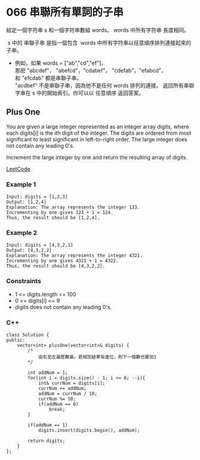 # 066 串聯所有單詞的子串

給定一個字符串 s 和一個字符串數組 words。 words 中所有字符串 長度相同。

 s 中的 串聯子串 是指一個包含  words 中所有字符串以任意順序排列連接起來的子串。

* 例如，如果 words = ["ab","cd","ef"]，   
那麽 "abcdef"， "abefcd"，"cdabef"， "cdefab"，"efabcd"， 和 "efcdab" 都是串聯子串。   
"acdbef" 不是串聯子串，因為他不是任何 words 排列的連接。
返回所有串聯字串在 s 中的開始索引。你可以以 任意順序 返回答案。

## Plus One

You are given a large integer represented as an integer array digits, where each digits[i] is the ith digit of the integer. The digits are ordered from most significant to least significant in left-to-right order. The large integer does not contain any leading 0's.

Increment the large integer by one and return the resulting array of digits.

[LeetCode](https://leetcode-cn.com/plus-one/)

### Example 1

```
Input: digits = [1,2,3]
Output: [1,2,4]
Explanation: The array represents the integer 123.
Incrementing by one gives 123 + 1 = 124.
Thus, the result should be [1,2,4].
```

### Example 2

```
Input: digits = [4,3,2,1]
Output: [4,3,2,2]
Explanation: The array represents the integer 4321.
Incrementing by one gives 4321 + 1 = 4322.
Thus, the result should be [4,3,2,2].
``` 

### Constraints

* 1 <= digits.length <= 100
* 0 <= digits[i] <= 9
* digits does not contain any leading 0's.

### C++ 

```
class Solution {
public:
    vector<int> plusOne(vector<int>& digits) {
        /*
            由右至左遍歷數最，若相加結果有進位，則下一個數也要加1
        */

        int addNum = 1;
        for(int i = digits.size() - 1; i >= 0; --i){
            int& currNum = digits[i];
            currNum += addNum;
            addNum = currNum / 10;
            currNum %= 10;
            if(addNum == 0)
                break;
        }

        if(addNum == 1)
            digits.insert(digits.begin(), addNum);

        return digits;
    }
};
```
